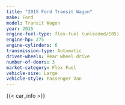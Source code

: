 ```yaml
---
title: "2015 Ford Transit Wagon"
make: Ford
model: Transit Wagon
year: 2015
engine-fuel-type: flex-fuel (unleaded/E85)
engine-hp: 275
engine-cylinders: 6
transmission-type: Automatic
driven-wheels: Rear wheel drive
number-of-doors: 3
market-category: Flex Fuel
vehicle-size: Large
vehicle-style: Passenger Van
---
```


{{< car_info >}}
